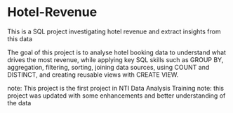 # Hotel-Revenue
This is a SQL project investigating hotel revenue and extract insights from this data 

The goal of this project is to analyse hotel booking data to understand what drives the most revenue, while applying key SQL skills such as GROUP BY, aggregation, filtering, sorting, joining data sources, using COUNT and DISTINCT, and creating reusable views with CREATE VIEW. 

note: This project is the first project in NTI Data Analysis Training 
note: this project was updated with some enhancements and better understanding of the data
